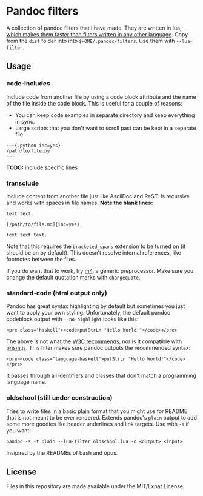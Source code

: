 # Pandoc filters

A collection of pandoc filters that I have made. They are written in lua,
[which makes them faster than filters written in any other language][1].
Copy from the `dist` folder into into `$HOME/.pandoc/filters`. Use them with
`--lua-filter`.

[1]: https://pandoc.org/lua-filters.html

## Usage

### code-includes

Include code from another file by using a code block attribute and the name of the file
inside the code block. This is useful for a couple of reasons:

- You can keep code examples in separate directory and keep everything in sync.
- Large scripts that you don't want to scroll past can be kept in a separate file.

```
~~~{.python inc=yes}
/path/to/file.py
~~~
```

**TODO:** include specific lines

### transclude

Include content from another file just like AsciiDoc and ReST. Is recursive and
works with spaces in file names. **Note the blank lines:**

    text text.

    [/path/to/file.md]{inc=yes}

    text text text.

Note that this requires the `bracketed_spans` extension to be turned on (it
should be on by default). This doesn't resolve internal references, like
footnotes between the files.

If you _do_ want that to work, try [m4](https://www.gnu.org/software/m4/m4.html),
a generic preprocessor. Make sure you change the default quotation marks with `changequote`.

### standard-code (html output only)

Pandoc has great syntax highlighting by default but sometimes you just want to
apply your own styling. Unfortunately, the default pandoc codeblock output with
`--no-highlight` looks like this:

    <pre class="haskell"><code>putStrLn "Hello World!"</code></pre>

The above is not what the [W3C recommends][2], nor is it compatible with
[prism.js][3]. This filter makes sure pandoc outputs the recommended syntax:

    <pre><code class="language-haskell">putStrLn "Hello World!"</code></pre>

It passes through all identifiers and classes that don't match a programming
language name.

[2]: https://www.w3.org/TR/html5/text-level-semantics.html#the-code-element
[3]: https://prismjs.com

### oldschool (still under construction)

Tries to write files in a basic plain format that you might use for README that
is not meant to be ever rendered. Extends pandoc's `plain` output to add some
more goodies like header underlines and link targets. Use with `-s` if you
want:

    pandoc -s -t plain --lua-filter oldschool.lua -o <output> <input>

Insipired by the READMEs of bash and opus.

## License

Files in this repository are made available under the MIT/Expat License.
